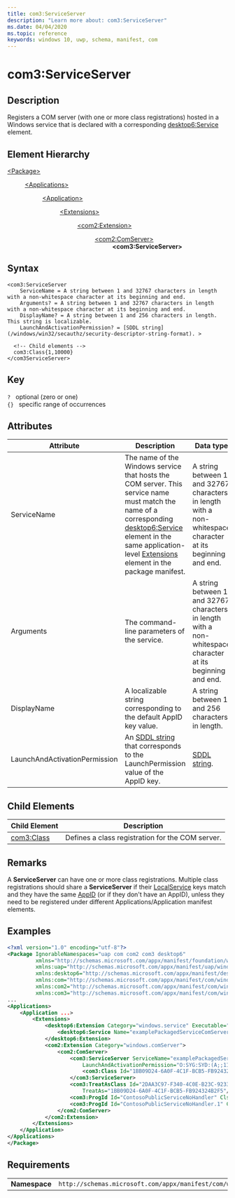 ```yaml
---
title: com3:ServiceServer
description: "Learn more about: com3:ServiceServer"
ms.date: 04/04/2020
ms.topic: reference
keywords: windows 10, uwp, schema, manifest, com
---
```


# com3:ServiceServer

## Description

Registers a COM server (with one or more class registrations) hosted in a Windows service that is declared with a corresponding [desktop6:Service](element-desktop6-service.md) element.

## Element Hierarchy
<dl>
<dt><a href="element-package.md">&lt;Package&gt;</a></dt>
<dd>
<dl>
<dt><a href="element-applications.md">&lt;Applications&gt;</a></dt>
<dd>
<dl>
<dt><a href="element-application.md">&lt;Application&gt;</a></dt>
<dd>
<dl>
<dt><a href="element-1-extensions.md">&lt;Extensions&gt;</a></dt>
<dd>
<dl>
<dt><a href="element-com2-extension.md">&lt;com2:Extension&gt;</a></dt>
<dd>
<dl>
<dt><a href="element-com2-comserver.md">&lt;com2:ComServer&gt;</a></dt>
<dd><b>&lt;com3:ServiceServer&gt;</b></dd>
</dl>
</dd>
</dl>
</dd>
</dl>
</dd>
</dl>
</dd>
</dl>
</dd>
</dl>

## Syntax
```syntax
<com3:ServiceServer
    ServiceName = A string between 1 and 32767 characters in length with a non-whitespace character at its beginning and end.
    Arguments? = A string between 1 and 32767 characters in length with a non-whitespace character at its beginning and end.
    DisplayName? = A string between 1 and 256 characters in length. This string is localizable.
    LaunchAndActivationPermission? = [SDDL string](/windows/win32/secauthz/security-descriptor-string-format). >

  <!-- Child elements -->
  com3:Class{1,10000}
</com3ServiceServer>
```

## Key
`?`    optional (zero or one)  
`{}`   specific range of occurrences

## Attributes

| Attribute | Description | Data type | Required |
|-----------|-------------|-----------|----------|
| ServiceName | The name of the Windows service that hosts the COM server. This service name must match the name of a corresponding [desktop6:Service](element-desktop6-service.md) element in the same application-level [Extensions](element-1-extensions.md) element in the package manifest.   | A string between 1 and 32767 characters in length with a non-whitespace character at its beginning and end.  | Yes |
| Arguments | The command-line parameters of the service. | A string between 1 and 32767 characters in length with a non-whitespace character at its beginning and end. | No |
| DisplayName | A localizable string corresponding to the default AppID key value. | A string between 1 and 256 characters in length. | No |
| LaunchAndActivationPermission | An [SDDL string](/windows/win32/secauthz/security-descriptor-string-format) that corresponds to the LaunchPermission value of the AppID key. | [SDDL string](/windows/win32/secauthz/security-descriptor-string-format). | No |

## Child Elements

| Child Element | Description |
|---------------|-------------|
| [com3:Class](element-com3-class.md) | Defines a class registration for the COM server. |


## Remarks

A **ServiceServer** can have one or more class registrations. Multiple class registrations should share a **ServiceServer** if their [LocalService](/windows/win32/com/localservice) keys match and they have the same [AppID](/windows/win32/com/appid) (or if they don't have an AppID), unless they need to be registered under different Applications/Application manifest elements.

## Examples

```xml
<?xml version="1.0" encoding="utf-8"?>
<Package IgnorableNamespaces="uap com com2 com3 desktop6"
         xmlns="http://schemas.microsoft.com/appx/manifest/foundation/windows10"
         xmlns:uap="http://schemas.microsoft.com/appx/manifest/uap/windows10"
         xmlns:desktop6="http://schemas.microsoft.com/appx/manifest/desktop/windows10/6"
         xmlns:com="http://schemas.microsoft.com/appx/manifest/com/windows10"
         xmlns:com2="http://schemas.microsoft.com/appx/manifest/com/windows10/2"
         xmlns:com3="http://schemas.microsoft.com/appx/manifest/com/windows10/3">
...
<Applications>
    <Application ...>
        <Extensions>
            <desktop6:Extension Category="windows.service" Executable="ContosoPackagedService.exe" EntryPoint="packagedServiceComServer.service">
                <desktop6:Service Name="examplePackagedServiceComServer" StartupType="manual" StartAccount="localService" /> 
            </desktop6:Extension>
            <com2:Extension Category="windows.comServer">
                <com2:ComServer>
                    <com3:ServiceServer ServiceName="examplePackagedServiceComServer" DisplayName="ServicePackage public service server" 
                        LaunchAndActivationPermission="O:SYG:SYD:(A;;11;;;WD)(A;;11;;;RC)(A;;11;;;AC)(A;;11;;;AN)S:P(ML;;NX;;;S-1-16-0)">
                        <com3:Class Id="1BB09D24-6A0F-4C1F-BCB5-FB924324B2F5" DisplayName="CLSID_ContosoPublicServiceNoHandler"/>
                    </com3:ServiceServer>
                    <com3:TreatAsClass Id="2DAA3C97-F340-4C0E-B23C-92338974C5E9" DisplayName="CLSID_ContosoPublicServiceTreatAs" 
                        TreatAs="1BB09D24-6A0F-4C1F-BCB5-FB924324B2F5"/>
                    <com3:ProgId Id="ContosoPublicServiceNoHandler" Clsid="1BB09D24-6A0F-4C1F-BCB5-FB924324B2F5"/>
                    <com3:ProgId Id="ContosoPublicServiceNoHandler.1" CurrentVersion="ContosoPublicServiceNoHandler"/>
                </com2:ComServer>
            </com2:Extension>
        </Extensions>
    </Application>
</Applications>
</Package>
```

## Requirements
|               |                                                             |
|---------------|-------------------------------------------------------------|
| **Namespace** | `http://schemas.microsoft.com/appx/manifest/com/windows10/3` |
